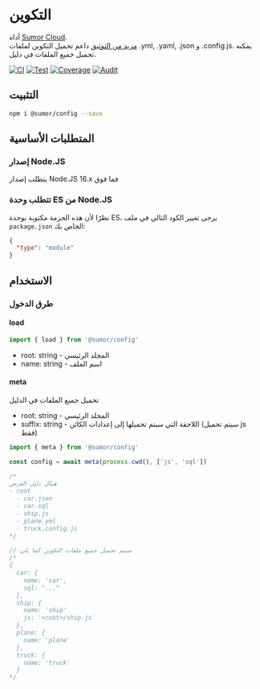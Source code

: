 # التكوين

أداة [Sumor Cloud](https://sumor.cloud).  
[مزيد من التوثيق](https://sumor.cloud/config)
داعم تحميل التكوين لملفات .yml, .yaml, .json و .config.js. يمكنه تحميل جميع الملفات في دليل.

[![CI](https://github.com/sumor-cloud/config/actions/workflows/ci.yml/badge.svg)](https://github.com/sumor-cloud/config/actions/workflows/ci.yml)
[![Test](https://github.com/sumor-cloud/config/actions/workflows/ut.yml/badge.svg)](https://github.com/sumor-cloud/config/actions/workflows/ut.yml)
[![Coverage](https://github.com/sumor-cloud/config/actions/workflows/coverage.yml/badge.svg)](https://github.com/sumor-cloud/config/actions/workflows/coverage.yml)
[![Audit](https://github.com/sumor-cloud/config/actions/workflows/audit.yml/badge.svg)](https://github.com/sumor-cloud/config/actions/workflows/audit.yml)

## التثبيت

```bash
npm i @sumor/config --save
```

## المتطلبات الأساسية

### إصدار Node.JS

يتطلب إصدار Node.JS 16.x فما فوق

### تتطلب وحدة ES من Node.JS

نظرًا لأن هذه الحزمة مكتوبة بوحدة ES، يرجى تغيير الكود التالي في ملف `package.json` الخاص بك:

```json
{
  "type": "module"
}
```

## الاستخدام

### طرق الدخول

#### load

```js
import { load } from '@sumor/config'
```

- root: string - المجلد الرئيسي
- name: string - اسم الملف

#### meta

تحميل جميع الملفات في الدليل

- root: string - المجلد الرئيسي
- suffix: string - اللاحقة التي سيتم تحميلها إلى إعدادات الكائن (سيتم تحميل js فقط)

```js
import { meta } from '@sumor/config'

const config = await meta(process.cwd(), ['js', 'sql'])

/*
هيكل دليل العرض
- root
  - car.json
  - car.sql
  - ship.js
  - plane.yml
  - truck.config.js
*/

// سيتم تحميل جميع ملفات التكوين كما يلي
/*
{
  car: {
    name: 'car',
    sql: "..."
  },
  ship: {
    name: 'ship'
    js: '<root>/ship.js'
  },
  plane: {
    name: 'plane'
  },
  truck: {
    name: 'truck'
  }
*/
```